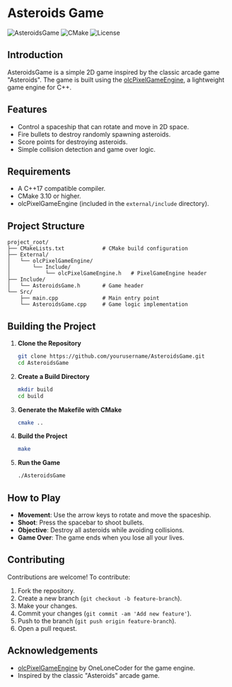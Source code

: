 # Asteroids Game

![AsteroidsGame](https://img.shields.io/badge/C%2B%2B-17-blue.svg)
![CMake](https://img.shields.io/badge/CMake-3.10%2B-green.svg)
![License](https://img.shields.io/badge/License-MIT-yellow.svg)

## Introduction

AsteroidsGame is a simple 2D game inspired by the classic arcade game "Asteroids". The game is built using the [olcPixelGameEngine](https://github.com/OneLoneCoder/olcPixelGameEngine), a lightweight game engine for C++.

## Features

- Control a spaceship that can rotate and move in 2D space.
- Fire bullets to destroy randomly spawning asteroids.
- Score points for destroying asteroids.
- Simple collision detection and game over logic.

## Requirements

- A C++17 compatible compiler.
- CMake 3.10 or higher.
- olcPixelGameEngine (included in the `external/include` directory).

## Project Structure

```plaintext
project_root/
├── CMakeLists.txt            # CMake build configuration
├── External/
│   └── olcPixelGameEngine/
│   	└── Include/
│       	└── olcPixelGameEngine.h   # PixelGameEngine header
├── Include/
│   └── AsteroidsGame.h       # Game header
└── Src/
    ├── main.cpp              # Main entry point
    └── AsteroidsGame.cpp     # Game logic implementation
```

## Building the Project

1. **Clone the Repository**

    ```bash
    git clone https://github.com/yourusername/AsteroidsGame.git
    cd AsteroidsGame
    ```

2. **Create a Build Directory**

    ```bash
    mkdir build
    cd build
    ```

3. **Generate the Makefile with CMake**

    ```bash
    cmake ..
    ```

4. **Build the Project**

    ```bash
    make
    ```

5. **Run the Game**

    ```bash
    ./AsteroidsGame
    ```

## How to Play

- **Movement**: Use the arrow keys to rotate and move the spaceship.
- **Shoot**: Press the spacebar to shoot bullets.
- **Objective**: Destroy all asteroids while avoiding collisions.
- **Game Over**: The game ends when you lose all your lives.

## Contributing

Contributions are welcome! To contribute:

1. Fork the repository.
2. Create a new branch (`git checkout -b feature-branch`).
3. Make your changes.
4. Commit your changes (`git commit -am 'Add new feature'`).
5. Push to the branch (`git push origin feature-branch`).
6. Open a pull request.

## Acknowledgements

- [olcPixelGameEngine](https://github.com/OneLoneCoder/olcPixelGameEngine) by OneLoneCoder for the game engine.
- Inspired by the classic "Asteroids" arcade game.



